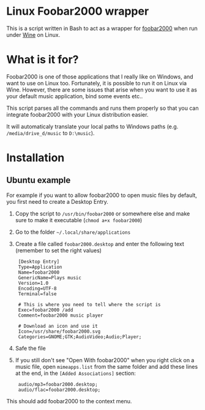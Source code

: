 Linux Foobar2000 wrapper
========================

This is a script written in Bash to act as a wrapper for [foobar2000](http://www.foobar2000.org/) when 
run under [Wine](http://www.winehq.org/) on Linux.


What is it for?
===============

Foobar2000 is one of those applications that I really like on Windows, and want to use on Linux too. 
Fortunately, it is possible to run it on Linux via Wine. However, there are some issues that arise when 
you want to use it as your default music application, bind some events etc..

This script parses all the commands and runs them properly so that you can integrate foobar2000 with your 
Linux distribution easier.

It will automaticaly translate your local paths to Windows paths (e.g. `/media/drive_d/music` to `D:\music`).


Installation
============

Ubuntu example
--------

For example if you want to allow foobar2000 to open music files by default, you first need to create a Desktop Entry.


1. Copy the script to `/usr/bin/foobar2000` or somewhere else and make sure to make it executable (`chmod a+x foobar2000`)
2. Go to the folder `~/.local/share/applications`
3. Create a file called `foobar2000.desktop` and enter the following text (remember to set the right values)

        [Desktop Entry]
        Type=Application
        Name=foobar2000
        GenericName=Plays music
        Version=1.0
        Encoding=UTF-8
        Terminal=false
        
        # This is where you need to tell where the script is
        Exec=foobar2000 /add
        Comment=foobar2000 music player
        
        # Download an icon and use it
        Icon=/usr/share/foobar2000.svg
        Categories=GNOME;GTK;AudioVideo;Audio;Player;
4. Safe the file
5. If you still don't see "Open With foobar2000" when you right click on a music file, open `mimeapps.list` from the same 
folder and add these lines at the end, in the `[Added Associations]` section:
        
        audio/mp3=foobar2000.desktop;
        audio/flac=foobar2000.desktop;

This should add foobar2000 to the context menu.
